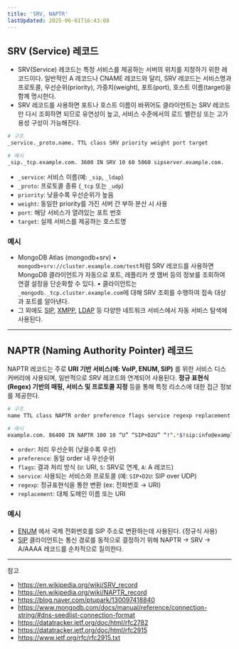 ```yaml
---
title: 'SRV, NAPTR'
lastUpdated: 2025-06-01T16:43:08
---
```

## SRV (Service) 레코드

- SRV(Service) 레코드는 특정 서비스를 제공하는 서버의 위치를 지정하기 위한 레코드이다.
 일반적인 A 레코드나 CNAME 레코드와 달리, SRV 레코드는 서비스명과 프로토콜, 우선순위(priority), 가중치(weight), 포트(port), 호스트 이름(target)을 함께 명시한다.
- SRV 레코드를 사용하면 포트나 호스트 이름이 바뀌어도 클라이언트는 SRV 레코드만 다시 조회하면 되므로 유연성이 높고, 서비스 수준에서의 로드 밸런싱 또는 고가용성 구성이 가능해진다.

```bash
# 구조
_service._proto.name. TTL class SRV priority weight port target

# 예시
_sip._tcp.example.com. 3600 IN SRV 10 60 5060 sipserver.example.com.
```

- `_service`: 서비스 이름(예: `_sip`, `_ldap`)
- `_proto`: 프로토콜 종류 (`_tcp` 또는 `_udp`)
- `priority`: 낮을수록 우선순위가 높음
- `weight`: 동일한 priority를 가진 서버 간 부하 분산 시 사용
- `port`: 해당 서비스가 열려있는 포트 번호
- `target`: 실제 서비스를 제공하는 호스트명

### 예시

- MongoDB Atlas (mongodb+srv)
 • `mongodb+srv://cluster.example.com/test`처럼 SRV 레코드를 사용하면 MongoDB 클라이언트가 자동으로 포트, 레플리카 셋 멤버 등의 정보를 조회하여 연결 설정을 단순화할 수 있다.
 • 클라이언트는 `_mongodb._tcp.cluster.example.com`에 대해 SRV 조회를 수행하여 접속 대상과 포트를 알아낸다.
- 그 외에도 [SIP](https://www.ietf.org/rfc/rfc3263.txt), [XMPP](https://en.wikipedia.org/wiki/XMPP), [LDAP](https://en.wikipedia.org/wiki/Lightweight_Directory_Access_Protocol) 등 다양한 네트워크 서비스에서 자동 서비스 탐색에 사용된다.

---

## NAPTR (Naming Authority Pointer) 레코드

NAPTR 레코드는 주로 **URI 기반 서비스(예: VoIP, ENUM, SIP)** 를 위한 서비스 디스커버리에 사용되며, 일반적으로 SRV 레코드와 연계되어 사용된다. **정규 표현식(Regex) 기반의 매핑, 서비스 및 프로토콜 지정** 등을 통해 특정 리소스에 대한 접근 정보를 제공한다.

```bash
# 구조
name TTL class NAPTR order preference flags service regexp replacement

# 예시
example.com. 86400 IN NAPTR 100 10 “U” “SIP+D2U” “!^.*$!sip:info@example.com!” .
```

- `order`: 처리 우선순위 (낮을수록 우선)
- `preference`: 동일 order 내 우선순위
- `flags`: 결과 처리 방식 (`U`: URI, `S`: SRV로 연계, `A`: A 레코드)
- `service`: 사용되는 서비스와 프로토콜 (예: `SIP+D2U`: SIP over UDP)
- `regexp`: 정규표현식을 통한 변환 (ex: 전화번호 → URI)
- `replacement`: 대체 도메인 이름 또는 URI

### 예시

- [ENUM](https://en.wikipedia.org/wiki/Telephone_number_mapping) 에서 국제 전화번호를 SIP 주소로 변환하는데 사용된다. (정규식 사용)
- [SIP](https://www.ietf.org/rfc/rfc3263.txt) 클라이언트는 통신 경로를 동적으로 결정하기 위해  NAPTR → SRV → A/AAAA 레코드를 순차적으로 질의한다.

---

참고

- <https://en.wikipedia.org/wiki/SRV_record>
- <https://en.wikipedia.org/wiki/NAPTR_record>
- <https://blog.naver.com/ptupark/130097418840>
- <https://www.mongodb.com/docs/manual/reference/connection-string/#dns-seedlist-connection-format>
- <https://datatracker.ietf.org/doc/html/rfc2782>
- <https://datatracker.ietf.org/doc/html/rfc2915>
- <https://www.ietf.org/rfc/rfc2915.txt>
